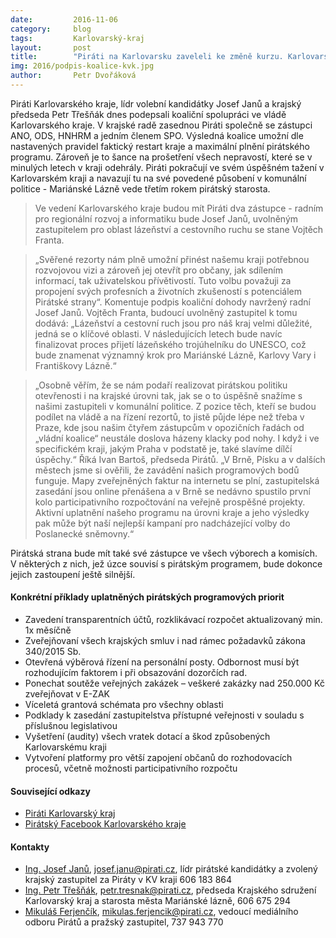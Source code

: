 ```yaml
---
date:         2016-11-06
category:     blog
tags:         Karlovarský-kraj
layout:       post
title:        "Piráti na Karlovarsku zaveleli ke změně kurzu. Karlovarský kraj směřuje k větší otevřenosti" 
img: 2016/podpis-koalice-kvk.jpg
author:       Petr Dvořáková
---
```


Piráti Karlovarského kraje, lídr volební kandidátky Josef Janů a krajský předseda Petr Třešňák dnes podepsali koaliční spolupráci ve vládě Karlovarského kraje. V krajské radě zasednou Piráti společně se zástupci ANO, ODS, HNHRM a jedním členem SPO. Výsledná koalice umožní dle nastavených pravidel faktický restart kraje a maximální plnění pirátského programu. Zároveň je to šance na prošetření všech nepravostí, které se v minulých letech v kraji odehrály. Piráti pokračují ve svém úspěšném tažení v Karlovarském kraji a navazují tu na své povedené působení v komunální politice - Mariánské Lázně vede třetím rokem pirátský starosta.

> Ve vedení Karlovarského kraje budou mít Piráti dva zástupce - radním pro regionální rozvoj a informatiku bude Josef Janů, uvolněným zastupitelem pro oblast lázeňství a cestovního ruchu se stane Vojtěch Franta.

> „Svěřené rezorty nám plně umožní přinést našemu kraji potřebnou rozvojovou vizi a zároveň jej otevřít pro občany, jak sdílením informací, tak uživatelskou přívětivostí. Tuto volbu považuji za propojení svých profesních a životních zkušeností s potenciálem Pirátské strany“. Komentuje podpis koaliční dohody navržený radní Josef Janů.
 Vojtěch Franta, budoucí uvolněný zastupitel k tomu dodává: „Lázeňství a cestovní ruch jsou pro náš kraj velmi důležité, jedná se o klíčové oblasti. V následujících letech bude navíc finalizovat proces přijetí lázeňského trojúhelníku do UNESCO, což bude znamenat významný krok pro Mariánské Lázně, Karlovy Vary i Františkovy Lázně.“

> „Osobně věřím, že se nám podaří realizovat pirátskou politiku otevřenosti i na krajské úrovni tak, jak se o to úspěšně snažíme s našimi zastupiteli v komunální politice. Z pozice těch, kteří se budou podílet na vládě a na řízení rezortů, to jistě půjde lépe než třeba v Praze, kde jsou našim čtyřem zástupcům v opozičních řadách od „vládní koalice“ neustále doslova házeny klacky pod nohy. I když i ve specifickém kraji, jakým Praha v podstatě je, také slavíme dílčí úspěchy.“ Říká Ivan Bartoš, předseda Pirátů. „V Brně, Písku a v dalších městech jsme si ověřili, že zavádění našich programových bodů funguje. Mapy zveřejněných faktur na internetu se plní, zastupitelská zasedání jsou online přenášena a v Brně se nedávno spustilo první kolo participativního rozpočtování na veřejně prospěšné projekty. Aktivní uplatnění našeho programu na úrovni kraje a jeho výsledky pak může být naší nejlepší kampaní pro nadcházející volby do Poslanecké sněmovny.“

Pirátská strana bude mít také své zástupce ve všech výborech a komisích. V některých z nich, jež úzce souvisí s pirátským programem, bude dokonce jejich zastoupení ještě silnější.

#### Konkrétní příklady uplatněných pirátských programových priorit

* Zavedení transparentních účtů, rozklikávací rozpočet aktualizovaný min. 1x měsíčně
* Zveřejňovaní všech krajských smluv i nad rámec požadavků zákona 340/2015 Sb.
* Otevřená výběrová řízení na personální posty. Odbornost musí být rozhodujícím faktorem i při obsazování dozorčích rad.
* Ponechat soutěže veřejných zakázek – veškeré zakázky nad 250.000 Kč zveřejňovat v E-ZAK
* Víceletá grantová schémata pro všechny oblasti
* Podklady k zasedání zastupitelstva přístupné veřejnosti v souladu s příslušnou legislativou
* Vyšetření (audity) všech vratek dotací a škod způsobených Karlovarskému kraji
* Vytvoření platformy pro větší zapojení občanů do rozhodovacích procesů, včetně možnosti participativního rozpočtu

#### Související odkazy

* [Piráti Karlovarský kraj](http://piratikvk.cz/) 
* [Pirátský Facebook Karlovarského kraje](https://www.facebook.com/pirati.karlovarsko/)

#### Kontakty

* [Ing. Josef Janů](https://www.pirati.cz/lide/josef_janu), [josef.janu@pirati.cz](josef.janu@pirati.cz), lídr pirátské kandidátky a zvolený krajský zastupitel za Piráty v KV kraji 606 183 864 
* [Ing. Petr Třešňák](https://www.pirati.cz/lide/petr_tresnak), [petr.tresnak@pirati.cz](petr.tresnak@pirati.cz), předseda Krajského sdružení Karlovarský kraj a starosta města Mariánské lázně, 606 675 294 
* [Mikuláš Ferjenčík](https://www.pirati.cz/lide/mikulas_ferjencik), [mikulas.ferjencik@pirati.cz](mikulas.ferjencik@pirati.cz), vedoucí mediálního odboru Pirátů a pražský zastupitel, 737 943 770
